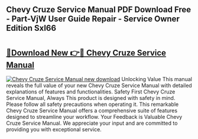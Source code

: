 ## Chevy Cruze Service Manual PDF Download Free - Part-VjW User Guide Repair - Service Owner Edition SxI66

# <h2><a href="http://bc30906.oget.top/?id=Chevy+Cruze+Service+Manual">🔗Download New 👉🔴 Chevy Cruze Service Manual</a></h2>

[![Chevy Cruze Service Manual new download](https://i.imgur.com/5g1atiW.png)](http://bc30906.oget.top/?id=Chevy+Cruze+Service+Manual)
Unlocking Value This manual reveals the full value of your new Chevy Cruze Service Manual with detailed explanations of features and functionalities. Safety First Chevy Cruze Service Manual, Always This product is designed with safety in mind. Please follow all safety precautions when operating it. This remarkable Chevy Cruze Service Manual offers a comprehensive suite of features designed to streamline your workflow. Your Feedback is Valuable Chevy Cruze Service Manual. We appreciate your input and are committed to providing you with exceptional service.
